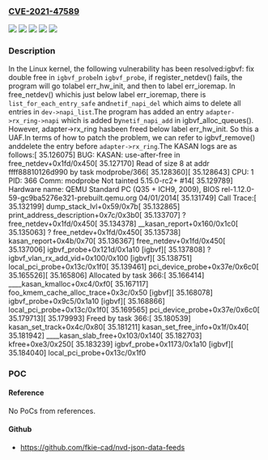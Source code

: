### [CVE-2021-47589](https://cve.mitre.org/cgi-bin/cvename.cgi?name=CVE-2021-47589)
![](https://img.shields.io/static/v1?label=Product&message=Linux&color=blue)
![](https://img.shields.io/static/v1?label=Version&message=&color=brightgreen)
![](https://img.shields.io/static/v1?label=Version&message=2.6.30%20&color=brightgreen)
![](https://img.shields.io/static/v1?label=Version&message=d4e0fe01a38a073568aee541a0247fe734095979%20&color=brightgreen)
![](https://img.shields.io/static/v1?label=Vulnerability&message=n%2Fa&color=blue)

### Description

In the Linux kernel, the following vulnerability has been resolved:igbvf: fix double free in `igbvf_probe`In `igbvf_probe`, if register_netdev() fails, the program will go tolabel err_hw_init, and then to label err_ioremap. In free_netdev() whichis just below label err_ioremap, there is `list_for_each_entry_safe` and`netif_napi_del` which aims to delete all entries in `dev->napi_list`.The program has added an entry `adapter->rx_ring->napi` which is added by`netif_napi_add` in igbvf_alloc_queues(). However, adapter->rx_ring hasbeen freed below label err_hw_init. So this a UAF.In terms of how to patch the problem, we can refer to igbvf_remove() anddelete the entry before `adapter->rx_ring`.The KASAN logs are as follows:[   35.126075] BUG: KASAN: use-after-free in free_netdev+0x1fd/0x450[   35.127170] Read of size 8 at addr ffff88810126d990 by task modprobe/366[   35.128360][   35.128643] CPU: 1 PID: 366 Comm: modprobe Not tainted 5.15.0-rc2+ #14[   35.129789] Hardware name: QEMU Standard PC (Q35 + ICH9, 2009), BIOS rel-1.12.0-59-gc9ba5276e321-prebuilt.qemu.org 04/01/2014[   35.131749] Call Trace:[   35.132199]  dump_stack_lvl+0x59/0x7b[   35.132865]  print_address_description+0x7c/0x3b0[   35.133707]  ? free_netdev+0x1fd/0x450[   35.134378]  __kasan_report+0x160/0x1c0[   35.135063]  ? free_netdev+0x1fd/0x450[   35.135738]  kasan_report+0x4b/0x70[   35.136367]  free_netdev+0x1fd/0x450[   35.137006]  igbvf_probe+0x121d/0x1a10 [igbvf][   35.137808]  ? igbvf_vlan_rx_add_vid+0x100/0x100 [igbvf][   35.138751]  local_pci_probe+0x13c/0x1f0[   35.139461]  pci_device_probe+0x37e/0x6c0[   35.165526][   35.165806] Allocated by task 366:[   35.166414]  ____kasan_kmalloc+0xc4/0xf0[   35.167117]  foo_kmem_cache_alloc_trace+0x3c/0x50 [igbvf][   35.168078]  igbvf_probe+0x9c5/0x1a10 [igbvf][   35.168866]  local_pci_probe+0x13c/0x1f0[   35.169565]  pci_device_probe+0x37e/0x6c0[   35.179713][   35.179993] Freed by task 366:[   35.180539]  kasan_set_track+0x4c/0x80[   35.181211]  kasan_set_free_info+0x1f/0x40[   35.181942]  ____kasan_slab_free+0x103/0x140[   35.182703]  kfree+0xe3/0x250[   35.183239]  igbvf_probe+0x1173/0x1a10 [igbvf][   35.184040]  local_pci_probe+0x13c/0x1f0

### POC

#### Reference
No PoCs from references.

#### Github
- https://github.com/fkie-cad/nvd-json-data-feeds

